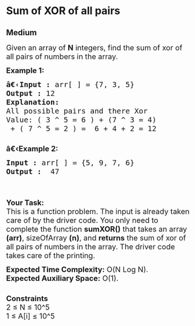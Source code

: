 # Sum of XOR of all pairs
## Medium 
<div class="problem-statement" bis_skin_checked="1">
                <p></p><p><span style="font-size:20px">Given an array of <strong>N</strong> integers, find the sum of xor of all pairs of numbers in the array.</span></p>

<p><span style="font-size:20px"><strong>Example 1:</strong></span></p>

<pre><span style="font-size:20px"><strong>â€‹</strong><strong>Input :</strong> arr[ ] = {7, 3, 5}
<strong>Output :</strong> 12
<strong>Explanation:</strong>
All possible pairs and there Xor
Value: ( 3 ^ 5 = 6 ) + (7 ^ 3 = 4)
 + ( 7 ^ 5 = 2 ) =  6 + 4 + 2 = 12
</span></pre>

<p><br>
<span style="font-size:20px"><strong>â€‹Example 2:</strong></span></p>

<pre><span style="font-size:20px"><strong>Input :</strong> arr[ ] = {5, 9, 7, 6} <strong>
Output :</strong>  47</span>

</pre>

<p>&nbsp;</p>

<p><span style="font-size:20px"><strong>Your Task:</strong><br>
This is a function problem. The input is already taken care of by the driver code. You only need to complete the function <strong>sumXOR()</strong> that takes an array <strong>(arr)</strong>, sizeOfArray <strong>(n)</strong>, and <strong>returns</strong> the sum of xor of all pairs of numbers in the array. The driver code takes care of the printing.</span></p>

<p><span style="font-size:20px"><strong>Expected Time Complexity:</strong>&nbsp;O(N Log N).<br>
<strong>Expected Auxiliary Space:</strong>&nbsp;O(1).</span></p>

<p><br>
<span style="font-size:20px"><strong>Constraints</strong><br>
2 ≤ N ≤ 10^5<br>
1 ≤ A[i] ≤ 10^5 </span></p>

<p>&nbsp;</p>
 <p></p>
            </div>